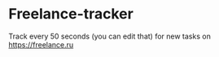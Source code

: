 Freelance-tracker
========

Track every 50 seconds (you can edit that) for new tasks on https://freelance.ru